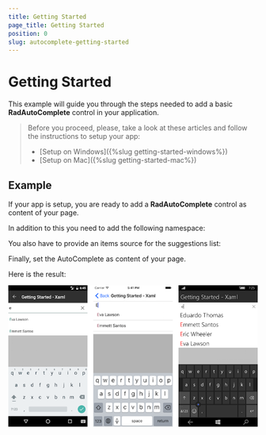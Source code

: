 ```yaml
---
title: Getting Started
page_title: Getting Started
position: 0
slug: autocomplete-getting-started
---
```


# Getting Started
   
This example will guide you through the steps needed to add a basic **RadAutoComplete** control in your application.

>Before you proceed, please, take a look at these articles and follow the instructions to setup your app:
>
>- [Setup on Windows]({%slug getting-started-windows%})
>- [Setup on Mac]({%slug getting-started-mac%})


## Example

If your app is setup, you are ready to add a **RadAutoComplete** control as content of your page.

<snippet id='autocomplete-getting-started-xaml'/>
<snippet id='autocomplete-getting-started-csharp'/>

In addition to this you need to add the following namespace:

<snippet id='xmlns-telerikinput'/>
<snippet id='ns-telerikinput'/>

You also have to provide an items source for the suggestions list:

<snippet id='autocomplete-getting-started-items-source'/>

Finally, set the AutoComplete as content of your page.

Here is the result:

![AutoComplete Getting Started Example](../images/autocomplete-getting-started.png "AutoComplete Getting Started Example")